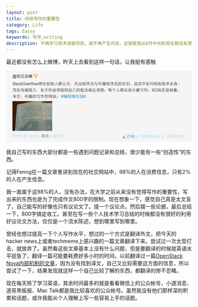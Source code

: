 ```yaml
---
layout: post
title: 持续写作的重要性
category: Life
tags: Eassy
keywords: 写作,writing
description: 不再学习技术或做项目，就不再产生内容，这就是我从6月中旬到现在都没有更新的原因
---
```


最近都没有怎么上微博，昨天上去看到这样一句话，让我挺有感触

![写作的重要性](/public/upload/Life/Essay/programmer-writing.png)

我自己写的东西大部分都是一些遇到问题记录和总结，很少能有一些“创造性”的东西。

记得Fenng在一篇文章里讲到现在的社交网站中，98%的人在消费信息，只有2%的人在产生信息。

我一直属于这98%的人，没有办法，在大学之前从来没有觉得写作的重要性，写出来的东西也是为了完成作文800字的限制。现在想象一下，感觉自己真是太文盲了，自己能写的好像也只有议论文了。提一个议论点，然后摆一些论据，最后总结一下，800字搞定收工。甚至在写一些个人技术学习总结的时候都没有很好的利用好议论文方法，仅仅是一个流水陈述，想到哪里写到哪里。

曾经也想过提高一下个人写作水平，想过的一个方式是翻译外文，把今天的hacker news上或者techmeme上感兴趣的一篇文章翻译下来。尝试过一次太受打击，就放弃了。虽然看这些文章基本上没有什么问题，但是要翻译的时候就英语水平捉急了，翻译一篇可能要耗费好多小时的时间。以前翻译过一篇[OpenStack Nova内部机制的文章](/2012/11/08/openstack-nova-internal.html)，因为没有找到译文，自己又比较需要这方面的信息，所以尝试了一下，结果发现就这样一个自己比较了解的东西，都翻译的惨不忍睹。

现在每天除了学习英语，其余时间最多的就是看看微信上的公众帐号，小道消息、道哥黑板报、Mac Talk都是我比较喜欢的公众帐号。虽然我没有他们那样深的积累和话题，或许我能从个人理解上写一些容易上手的话题。



